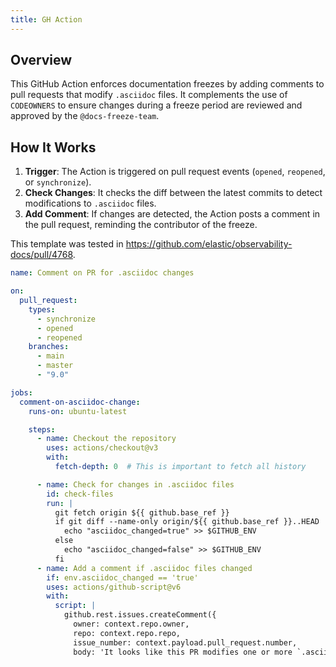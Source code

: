 ```yaml
---
title: GH Action
---
```


## Overview
This GitHub Action enforces documentation freezes by adding comments to pull requests that modify `.asciidoc` files. It complements the use of `CODEOWNERS` to ensure changes during a freeze period are reviewed and approved by the `@docs-freeze-team`.

## How It Works
1. **Trigger**: The Action is triggered on pull request events (`opened`, `reopened`, or `synchronize`).
2. **Check Changes**: It checks the diff between the latest commits to detect modifications to `.asciidoc` files.
3. **Add Comment**: If changes are detected, the Action posts a comment in the pull request, reminding the contributor of the freeze.

This template was tested in https://github.com/elastic/observability-docs/pull/4768.

```yaml
name: Comment on PR for .asciidoc changes

on:
  pull_request:
    types:
      - synchronize
      - opened
      - reopened
    branches:
      - main
      - master
      - "9.0"

jobs:
  comment-on-asciidoc-change:
    runs-on: ubuntu-latest

    steps:
      - name: Checkout the repository
        uses: actions/checkout@v3
        with:
          fetch-depth: 0  # This is important to fetch all history

      - name: Check for changes in .asciidoc files
        id: check-files
        run: |
          git fetch origin ${{ github.base_ref }}
          if git diff --name-only origin/${{ github.base_ref }}..HEAD | grep -E '\.asciidoc$'; then
            echo "asciidoc_changed=true" >> $GITHUB_ENV
          else
            echo "asciidoc_changed=false" >> $GITHUB_ENV
          fi
      - name: Add a comment if .asciidoc files changed
        if: env.asciidoc_changed == 'true'
        uses: actions/github-script@v6
        with:
          script: |
            github.rest.issues.createComment({
              owner: context.repo.owner,
              repo: context.repo.repo,
              issue_number: context.payload.pull_request.number,
              body: 'It looks like this PR modifies one or more `.asciidoc` files. The documentation is currently under a documentation freeze. Please do not merge this PR. See the [migration guide](https://elastic.github.io/docs-builder/migration/index.html) to learn more.'
```